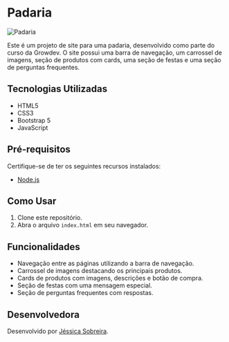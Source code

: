 # Padaria

![Padaria](./images/padaria-preview.jpg)

Este é um projeto de site para uma padaria, desenvolvido como parte do curso da Growdev. O site possui uma barra de navegação, um carrossel de imagens, seção de produtos com cards, uma seção de festas e uma seção de perguntas frequentes.

## Tecnologias Utilizadas
- HTML5
- CSS3
- Bootstrap 5
- JavaScript 

## Pré-requisitos
Certifique-se de ter os seguintes recursos instalados:
- [Node.js](https://nodejs.org/)

## Como Usar
1. Clone este repositório.
2. Abra o arquivo `index.html` em seu navegador.

## Funcionalidades
- Navegação entre as páginas utilizando a barra de navegação.
- Carrossel de imagens destacando os principais produtos.
- Cards de produtos com imagens, descrições e botão de compra.
- Seção de festas com uma mensagem especial.
- Seção de perguntas frequentes com respostas.

## Desenvolvedora
Desenvolvido por [Jéssica Sobreira](https://github.com/jessica-sobreira).

